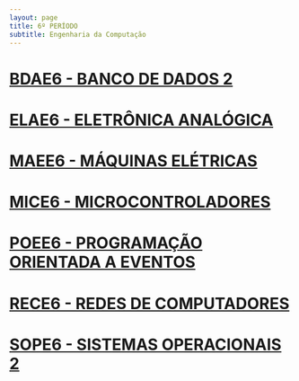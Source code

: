 ```yaml
---
layout: page
title: 6º PERÍODO 
subtitle: Engenharia da Computação
---
```


# [BDAE6 - BANCO DE DADOS 2](cursos/6periodo/BDAE6/bdae6.md) 
# [ELAE6 - ELETRÔNICA ANALÓGICA](cursos/6periodo/elae6.md) 
# [MAEE6 - MÁQUINAS ELÉTRICAS](cursos/6periodo/maee6.md) 
# [MICE6 - MICROCONTROLADORES](cursos/6periodo/mice6.md) 
# [POEE6 - PROGRAMAÇÃO ORIENTADA A EVENTOS](cursos/6periodo/poee6.md) 
# [RECE6 - REDES DE COMPUTADORES](cursos/6periodo/rece6.md) 
# [SOPE6 - SISTEMAS OPERACIONAIS 2](cursos/6periodo/sope6.md) 
